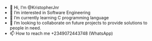 - 👋 Hi, I’m @KristopherJnr
- 👀 I’m interested in Software Engineering
- 🌱 I’m currently learning C programming language
- 💞️ I’m looking to collaborate on future projects to provide solutions to people in need.
- 📫 How to reach me +2349072443748 (WhatsApp)

<!---
KristopherJnr/KristopherJnr is a ✨ special ✨ repository because its `README.md` (this file) appears on your GitHub profile.
You can click the Preview link to take a look at your changes.
--->
